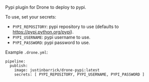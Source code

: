 Pypi plugin for Drone to deploy to pypi.

To use, set your secrets:

* `PYPI_REPOSITORY`: pypi repository to use (defaults to https://pypi.python.org/pypi).
* `PYPI_USERNAME`: pypi username to use.
* `PYPI_PASSWORD`: pypi password to use.

Example `.drone.yml`:

```
pipeline:
  publish:
    image: justinbarrick/drone-pypi:latest
    secrets: [ PYPI_REPOSITORY, PYPI_USERNAME, PYPI_PASSWORD ]
```
